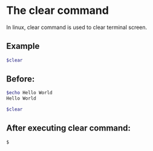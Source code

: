 
# The clear command

In linux, clear command is used to clear terminal screen.


## Example

```bash
$clear

```

  
## Before:

```bash
$echo Hello World
Hello World

$clear
```
## After executing clear command:
```bash
$

``` 
